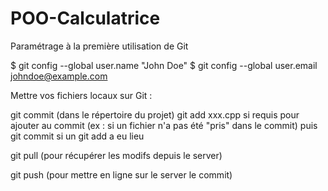 # POO-Calculatrice

Paramétrage à la première utilisation de Git

$ git config --global user.name "John Doe"
$ git config --global user.email johndoe@example.com



Mettre vos fichiers locaux sur Git :

git commit (dans le répertoire du projet)
  git add xxx.cpp si requis pour ajouter au commit (ex : si un fichier n'a pas été "pris" dans le commit)
   puis git commit si un git add a eu lieu
   
   
git pull (pour récupérer les modifs depuis le server)

git push (pour mettre en ligne sur le server le commit)




